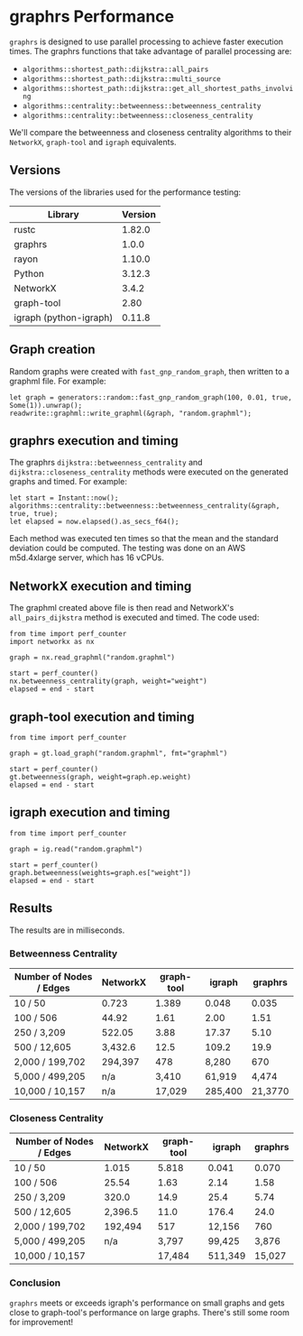 # graphrs Performance

`graphrs` is designed to use parallel processing to achieve faster execution times.
The graphrs functions that take advantage of parallel processing are:

- `algorithms::shortest_path::dijkstra::all_pairs`
- `algorithms::shortest_path::dijkstra::multi_source`
- `algorithms::shortest_path::dijkstra::get_all_shortest_paths_involving`
- `algorithms::centrality::betweenness::betweenness_centrality`
- `algorithms::centrality::betweenness::closeness_centrality`

We'll compare the betweenness and closeness centrality algorithms to their `NetworkX`,
`graph-tool` and `igraph` equivalents.

## Versions

The versions of the libraries used for the performance testing:

| Library                | Version |
| ---------------------- | ------- |
| rustc                  | 1.82.0  |
| graphrs                | 1.0.0   |
| rayon                  | 1.10.0  |
| Python                 | 3.12.3  |
| NetworkX               | 3.4.2   |
| graph-tool             | 2.80    |
| igraph (python-igraph) | 0.11.8  |

## Graph creation

Random graphs were created with `fast_gnp_random_graph`, then written to a graphml file. For example:

```
let graph = generators::random::fast_gnp_random_graph(100, 0.01, true, Some(1)).unwrap();
readwrite::graphml::write_graphml(&graph, "random.graphml");
```

## graphrs execution and timing

The graphrs `dijkstra::betweenness_centrality` and `dijkstra::closeness_centrality` methods were executed
on the generated graphs and timed. For example:

```
let start = Instant::now();
algorithms::centrality::betweenness::betweenness_centrality(&graph, true, true);
let elapsed = now.elapsed().as_secs_f64();
```

Each method was executed ten times so that the mean and the standard deviation could be computed. The testing was done on an AWS m5d.4xlarge server, which has 16 vCPUs.

## NetworkX execution and timing

The graphml created above file is then read and NetworkX's `all_pairs_dijkstra` method is executed and timed. The code used:

```
from time import perf_counter
import networkx as nx

graph = nx.read_graphml("random.graphml")

start = perf_counter()
nx.betweenness_centrality(graph, weight="weight")
elapsed = end - start
```

## graph-tool execution and timing

```
from time import perf_counter

graph = gt.load_graph("random.graphml", fmt="graphml")

start = perf_counter()
gt.betweenness(graph, weight=graph.ep.weight)
elapsed = end - start
```

## igraph execution and timing

```
from time import perf_counter

graph = ig.read("random.graphml")

start = perf_counter()
graph.betweenness(weights=graph.es["weight"])
elapsed = end - start
```

## Results

The results are in milliseconds.

### Betweenness Centrality

| Number of Nodes / Edges | NetworkX | graph-tool | igraph  | graphrs |
| ----------------------- | -------- | ---------- | ------- | ------- |
| 10 / 50                 | 0.723    | 1.389      | 0.048   | 0.035   |
| 100 / 506               | 44.92    | 1.61       | 2.00    | 1.51    |
| 250 / 3,209             | 522.05   | 3.88       | 17.37   | 5.10    |
| 500 / 12,605            | 3,432.6  | 12.5       | 109.2   | 19.9    |
| 2,000 / 199,702         | 294,397  | 478        | 8,280   | 670     |
| 5,000 / 499,205         | n/a      | 3,410      | 61,919  | 4,474   |
| 10,000 / 10,157         | n/a      | 17,029     | 285,400 | 21,3770 |

### Closeness Centrality

| Number of Nodes / Edges | NetworkX | graph-tool | igraph  | graphrs |
| ----------------------- | -------- | ---------- | ------- | ------- |
| 10 / 50                 | 1.015    | 5.818      | 0.041   | 0.070   |
| 100 / 506               | 25.54    | 1.63       | 2.14    | 1.58    |
| 250 / 3,209             | 320.0    | 14.9       | 25.4    | 5.74    |
| 500 / 12,605            | 2,396.5  | 11.0       | 176.4   | 24.0    |
| 2,000 / 199,702         | 192,494  | 517        | 12,156  | 760     |
| 5,000 / 499,205         | n/a      | 3,797      | 99,425  | 3,876   |
| 10,000 / 10,157         |          | 17,484     | 511,349 | 15,027  |

### Conclusion

`graphrs` meets or exceeds igraph's performance on small graphs and gets close to graph-tool's
performance on large graphs. There's still some room for improvement!